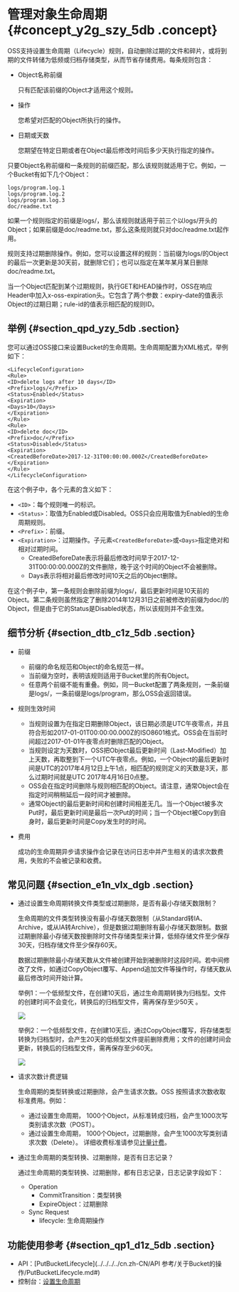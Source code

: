 # 管理对象生命周期 {#concept_y2g_szy_5db .concept}

OSS支持设置生命周期（Lifecycle）规则，自动删除过期的文件和碎片，或将到期的文件转储为低频或归档存储类型，从而节省存储费用。每条规则包含：

-   Object名称前缀

    只有匹配该前缀的Object才适用这个规则。

-   操作

    您希望对匹配的Object所执行的操作。

-   日期或天数

    您期望在特定日期或者在Object最后修改时间后多少天执行指定的操作。


只要Object名称前缀和一条规则的前缀匹配，那么该规则就适用于它。例如，一个Bucket有如下几个Object：

```
logs/program.log.1
logs/program.log.2
logs/program.log.3
doc/readme.txt
```

如果一个规则指定的前缀是logs/，那么该规则就适用于前三个以logs/开头的Object；如果前缀是doc/readme.txt，那么这条规则就只对doc/readme.txt起作用。

规则支持过期删除操作。例如，您可以设置这样的规则：当前缀为logs/的Object的最后一次更新是30天前，就删除它们；也可以指定在某年某月某日删除doc/readme.txt。

当一个Object匹配到某个过期规则，执行GET和HEAD操作时，OSS在响应Header中加入x-oss-expiration头。它包含了两个参数：expiry-date的值表示Object的过期日期；rule-id的值表示相匹配的规则ID。

## 举例 {#section_qpd_yzy_5db .section}

您可以通过OSS接口来设置Bucket的生命周期。生命周期配置为XML格式，举例如下：

```
<LifecycleConfiguration>
<Rule>
<ID>delete logs after 10 days</ID>
<Prefix>logs/</Prefix>
<Status>Enabled</Status>
<Expiration>
<Days>10</Days>
</Expiration>
</Rule>
<Rule>
<ID>delete doc</ID>
<Prefix>doc/</Prefix>
<Status>Disabled</Status>
<Expiration>
<CreatedBeforeDate>2017-12-31T00:00:00.000Z</CreatedBeforeDate>
</Expiration>
</Rule>
</LifecycleConfiguration>
```

在这个例子中，各个元素的含义如下：

-   `<ID>`：每个规则唯一的标识。
-   `<Status>`：取值为Enabled或Disabled。OSS只会应用取值为Enabled的生命周期规则。
-   `<Prefix>`：前缀。
-   `<Expiration>`：过期操作。子元素`<CreatedBeforeDate>`或`<Days>`指定绝对和相对过期时间。
    -   CreatedBeforeDate表示将最后修改时间早于2017-12-31T00:00:00.000Z的文件删除，晚于这个时间的Object不会被删除。
    -   Days表示将相对最后修改时间10天之后的Object删除。

在这个例子中，第一条规则会删除前缀为logs/，最后更新时间是10天前的Object。第二条规则虽然指定了删除2014年12月31日之前被修改的前缀为doc/的Object，但是由于它的Status是Disabled状态，所以该规则并不会生效。

## 细节分析 {#section_dtb_c1z_5db .section}

-   前缀
    -   前缀的命名规范和Object的命名规范一样。
    -   当前缀为空时，表明该规则适用于Bucket里的所有Object。
    -   任意两个前缀不能有重叠。例如，同一Bucket配置了两条规则，一条前缀是logs/，一条前缀是logs/program，那么OSS会返回错误。
-   规则生效时间
    -   当规则设置为在指定日期删除Object，该日期必须是UTC午夜零点，并且符合形如2017-01-01T00:00:00.000Z的ISO8601格式。OSS会在当前时间超过2017-01-01午夜零点时删除匹配的Object。
    -   当规则设定为天数时，OSS把Object最后更新时间（Last-Modified）加上天数，再取整到下一个UTC午夜零点。例如，一个Object的最后更新时间是UTC的2017年4月12日上午1点，相匹配的规则定义的天数是3天，那么过期时间就是UTC 2017年4月16日0点整。
    -   OSS会在指定时间删除与规则相匹配的Object。请注意，通常Object会在指定时间稍稍延后一段时间才被删除。
    -   通常Object的最后更新时间和创建时间相差无几。当一个Object被多次Put时，最后更新时间是最后一次Put的时间；当一个Object被Copy到自身时，最后更新时间是Copy发生时的时间。
-   费用

    成功的生命周期异步请求操作会记录在访问日志中并产生相关的请求次数费用，失败的不会被记录和收费。


## 常见问题 {#section_e1n_vlx_dgb .section}

-   通过设置生命周期转换文件类型或过期删除，是否有最小存储天数限制？

    生命周期的文件类型转换没有最小存储天数限制（从Standard转IA、Archive，或从IA转Archive），但是数据过期删除有最小存储天数限制。数据过期删除最小存储天数按删除时文件存储类型来计算，低频存储文件至少保存30天，归档存储文件至少保存60天。

    数据过期删除最小存储天数从文件被创建开始到被删除时这段时间。若中间修改了文件，如通过CopyObject覆写、Append追加文件等操作时，存储天数从最后修改时间开始计算。

    举例1：一个低频型文件，在创建10天后，通过生命周期转换为归档型。文件的创建时间不会变化，转换后的归档型文件，需再保存至少50天 。

    ![](http://static-aliyun-doc.oss-cn-hangzhou.aliyuncs.com/assets/img/4377/154526827634477_zh-CN.png)

    举例2：一个低频型文件，在创建10天后，通过CopyObject覆写，将存储类型转换为归档型时，会产生20天的低频型文件提前删除费用；文件的创建时间会更新，转换后的归档型文件，需再保存至少60天。

    ![](http://static-aliyun-doc.oss-cn-hangzhou.aliyuncs.com/assets/img/4377/154526827634481_zh-CN.png)

-   请求次数计费逻辑

    生命周期的类型转换或过期删除，会产生请求次数。OSS 按照请求次数收取标准费用。例如：

    -   通过设置生命周期， 1000个Object，从标准转成归档，会产生1000次写类别请求次数（POST）。
    -   通过设置生命周期， 1000个Object，过期删除，会产生1000次写类别请求次数（Delete）。
    详细收费标准请参见[计量计费](../../../../cn.zh-CN/计量计费/计量项和计费项.md#)。

-   通过生命周期的类型转换、过期删除，是否有日志记录？

    通过生命周期的类型转换、过期删除，都有日志记录，日志记录字段如下：

    -   Operation
        -   CommitTransition：类型转换
        -   ExpireObject：过期删除
    -   Sync Request
        -   lifecycle: 生命周期操作

## 功能使用参考 {#section_qp1_d1z_5db .section}

-   API：[PutBucketLifecycle](../../../../cn.zh-CN/API 参考/关于Bucket的操作/PutBucketLifecycle.md#)
-   控制台：[设置生命周期](../../../../cn.zh-CN/控制台用户指南/管理存储空间/设置生命周期.md#)

